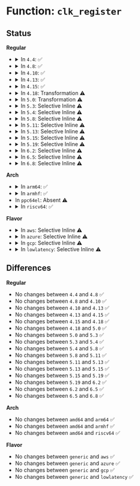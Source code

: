 # Function: <code>clk_register</code>

## Status
<b>Regular</b>
<ul>
<li>
<details>
<summary>In <code>4.4</code>: ✅</summary>

```c
struct clk *clk_register(struct device *dev, struct clk_hw *hw);
```

**Collision:** Unique Global

**Inline:** No

**Transformation:** False

**Instances:**

```
In drivers/clk/clk.c (ffffffff816e8460)
Location: drivers/clk/clk.c:2524
Inline: False
Direct callers:
  - drivers/clk/clk.c:devm_clk_register
  - drivers/clk/clk-divider.c:_register_divider
  - drivers/clk/clk-fixed-factor.c:clk_register_fixed_factor
  - drivers/clk/clk-fixed-rate.c:clk_register_fixed_rate_with_accuracy
  - drivers/clk/clk-gate.c:clk_register_gate
  - drivers/clk/clk-mux.c:clk_register_mux_table
  - drivers/clk/clk-composite.c:clk_register_composite
  - drivers/clk/clk-fractional-divider.c:clk_register_fractional_divider
  - drivers/clk/clk-gpio.c:clk_register_gpio
```
**Symbols:**

```
ffffffff816e8460-ffffffff816e8c00: clk_register (STB_GLOBAL)
```
</details>
</li>
<li>
<details>
<summary>In <code>4.8</code>: ✅</summary>

```c
struct clk *clk_register(struct device *dev, struct clk_hw *hw);
```

**Collision:** Unique Global

**Inline:** No

**Transformation:** False

**Instances:**

```
In drivers/clk/clk.c (ffffffff8174c990)
Location: drivers/clk/clk.c:2532
Inline: False
Direct callers:
  - drivers/clk/clk.c:devm_clk_hw_register
  - drivers/clk/clk.c:devm_clk_register
```
**Symbols:**

```
ffffffff8174c990-ffffffff8174d09e: clk_register (STB_GLOBAL)
```
</details>
</li>
<li>
<details>
<summary>In <code>4.10</code>: ✅</summary>

```c
struct clk *clk_register(struct device *dev, struct clk_hw *hw);
```

**Collision:** Unique Global

**Inline:** No

**Transformation:** False

**Instances:**

```
In drivers/clk/clk.c (ffffffff815351f0)
Location: drivers/clk/clk.c:2535
Inline: False
Direct callers:
  - drivers/clk/clk.c:devm_clk_hw_register
  - drivers/clk/clk.c:devm_clk_register
```
**Symbols:**

```
ffffffff815351f0-ffffffff8153590b: clk_register (STB_GLOBAL)
```
</details>
</li>
<li>
<details>
<summary>In <code>4.13</code>: ✅</summary>

```c
struct clk *clk_register(struct device *dev, struct clk_hw *hw);
```

**Collision:** Unique Global

**Inline:** No

**Transformation:** False

**Instances:**

```
In drivers/clk/clk.c (ffffffff815485f0)
Location: drivers/clk/clk.c:2569
Inline: False
Direct callers:
  - drivers/clk/clk.c:devm_clk_hw_register
  - drivers/clk/clk.c:devm_clk_register
```
**Symbols:**

```
ffffffff815485f0-ffffffff81548cce: clk_register (STB_GLOBAL)
```
</details>
</li>
<li>
<details>
<summary>In <code>4.15</code>: ✅</summary>

```c
struct clk *clk_register(struct device *dev, struct clk_hw *hw);
```

**Collision:** Unique Global

**Inline:** No

**Transformation:** False

**Instances:**

```
In drivers/clk/clk.c (ffffffff815aba70)
Location: drivers/clk/clk.c:2700
Inline: False
Direct callers:
  - drivers/clk/clk.c:devm_clk_hw_register
  - drivers/clk/clk.c:devm_clk_register
```
**Symbols:**

```
ffffffff815aba70-ffffffff815ac22b: clk_register (STB_GLOBAL)
```
</details>
</li>
<li>
<details>
<summary>In <code>4.18</code>: Transformation ⚠️</summary>

```c
struct clk *clk_register(struct device *dev, struct clk_hw *hw);
```

**Collision:** Unique Global

**Inline:** No

**Transformation:** True

**Instances:**

```
In drivers/clk/clk.c (0)
Location: drivers/clk/clk.c:2958
Inline: False
Direct callers:
  - drivers/clk/clk.c:devm_clk_hw_register
  - drivers/clk/clk.c:devm_clk_register
```
**Symbols:**

```
ffffffff815e449d-ffffffff815e459e: clk_register.cold.59 (STB_LOCAL)
ffffffff815e3a50-ffffffff815e4177: clk_register (STB_GLOBAL)
```
</details>
</li>
<li>
<details>
<summary>In <code>5.0</code>: Transformation ⚠️</summary>

```c
struct clk *clk_register(struct device *dev, struct clk_hw *hw);
```

**Collision:** Unique Global

**Inline:** No

**Transformation:** True

**Instances:**

```
In drivers/clk/clk.c (0)
Location: drivers/clk/clk.c:3259
Inline: False
Direct callers:
  - drivers/clk/clk.c:devm_clk_hw_register
  - drivers/clk/clk.c:devm_clk_register
```
**Symbols:**

```
ffffffff815fe88d-ffffffff815fe98e: clk_register.cold.63 (STB_LOCAL)
ffffffff815fde30-ffffffff815fe56c: clk_register (STB_GLOBAL)
```
</details>
</li>
<li>
<details>
<summary>In <code>5.3</code>: Selective Inline ⚠️</summary>

```c
struct clk *clk_register(struct device *dev, struct clk_hw *hw);
```

**Collision:** Unique Global

**Inline:** Selective

**Transformation:** False

**Instances:**

```
In drivers/clk/clk.c (ffffffff8162fd60)
Location: drivers/clk/clk.c:3677
Inline: True
Inline callers:
  - drivers/clk/clk.c:devm_clk_register
```
**Symbols:**

```
ffffffff8162fca0-ffffffff8162fcb5: clk_register (STB_GLOBAL)
```
</details>
</li>
<li>
<details>
<summary>In <code>5.4</code>: Selective Inline ⚠️</summary>

```c
struct clk *clk_register(struct device *dev, struct clk_hw *hw);
```

**Collision:** Unique Global

**Inline:** Selective

**Transformation:** False

**Instances:**

```
In drivers/clk/clk.c (ffffffff81652310)
Location: drivers/clk/clk.c:3756
Inline: True
Inline callers:
  - drivers/clk/clk.c:devm_clk_register
```
**Symbols:**

```
ffffffff81652250-ffffffff81652265: clk_register (STB_GLOBAL)
```
</details>
</li>
<li>
<details>
<summary>In <code>5.8</code>: Selective Inline ⚠️</summary>

```c
struct clk *clk_register(struct device *dev, struct clk_hw *hw);
```

**Collision:** Unique Global

**Inline:** Selective

**Transformation:** False

**Instances:**

```
In drivers/clk/clk.c (ffffffff81701290)
Location: drivers/clk/clk.c:3846
Inline: True
Inline callers:
  - drivers/clk/clk.c:devm_clk_register
```
**Symbols:**

```
ffffffff817011d0-ffffffff817011e5: clk_register (STB_GLOBAL)
```
</details>
</li>
<li>
<details>
<summary>In <code>5.11</code>: Selective Inline ⚠️</summary>

```c
struct clk *clk_register(struct device *dev, struct clk_hw *hw);
```

**Collision:** Unique Global

**Inline:** Selective

**Transformation:** False

**Instances:**

```
In drivers/clk/clk.c (ffffffff8171e7b0)
Location: drivers/clk/clk.c:3915
Inline: True
Inline callers:
  - drivers/clk/clk.c:devm_clk_register
```
**Symbols:**

```
ffffffff8171e6f0-ffffffff8171e705: clk_register (STB_GLOBAL)
```
</details>
</li>
<li>
<details>
<summary>In <code>5.13</code>: Selective Inline ⚠️</summary>

```c
struct clk *clk_register(struct device *dev, struct clk_hw *hw);
```

**Collision:** Unique Global

**Inline:** Selective

**Transformation:** False

**Instances:**

```
In drivers/clk/clk.c (ffffffff816ff7f0)
Location: drivers/clk/clk.c:3924
Inline: True
Inline callers:
  - drivers/clk/clk.c:devm_clk_register
```
**Symbols:**

```
ffffffff816ff740-ffffffff816ff755: clk_register (STB_GLOBAL)
```
</details>
</li>
<li>
<details>
<summary>In <code>5.15</code>: Selective Inline ⚠️</summary>

```c
struct clk *clk_register(struct device *dev, struct clk_hw *hw);
```

**Collision:** Unique Global

**Inline:** Selective

**Transformation:** False

**Instances:**

```
In drivers/clk/clk.c (ffffffff81779f87)
Location: drivers/clk/clk.c:3951
Inline: True
Inline callers:
  - drivers/clk/clk.c:devm_clk_register
Direct callers:
  - drivers/clk/versatile/clk-icst.c:icst_clk_setup
```
**Symbols:**

```
ffffffff81779f20-ffffffff81779f35: clk_register (STB_GLOBAL)
```
</details>
</li>
<li>
<details>
<summary>In <code>5.19</code>: Selective Inline ⚠️</summary>

```c
struct clk *clk_register(struct device *dev, struct clk_hw *hw);
```

**Collision:** Unique Global

**Inline:** Selective

**Transformation:** False

**Instances:**

```
In drivers/clk/clk.c (ffffffff818b03c6)
Location: drivers/clk/clk.c:4024
Inline: True
Inline callers:
  - drivers/clk/clk.c:devm_clk_register
```
**Symbols:**

```
ffffffff818b0360-ffffffff818b037f: clk_register (STB_GLOBAL)
```
</details>
</li>
<li>
<details>
<summary>In <code>6.2</code>: Selective Inline ⚠️</summary>

```c
struct clk *clk_register(struct device *dev, struct clk_hw *hw);
```

**Collision:** Unique Global

**Inline:** Selective

**Transformation:** False

**Instances:**

```
In drivers/clk/clk.c (ffffffff819fc896)
Location: drivers/clk/clk.c:4213
Inline: True
Inline callers:
  - drivers/clk/clk.c:devm_clk_register
```
**Symbols:**

```
ffffffff819fc820-ffffffff819fc83f: clk_register (STB_GLOBAL)
```
</details>
</li>
<li>
<details>
<summary>In <code>6.5</code>: Selective Inline ⚠️</summary>

```c
struct clk *clk_register(struct device *dev, struct clk_hw *hw);
```

**Collision:** Unique Global

**Inline:** Selective

**Transformation:** False

**Instances:**

```
In drivers/clk/clk.c (ffffffff81a45306)
Location: drivers/clk/clk.c:4265
Inline: True
Inline callers:
  - drivers/clk/clk.c:devm_clk_register
```
**Symbols:**

```
ffffffff81a45290-ffffffff81a452af: clk_register (STB_GLOBAL)
```
</details>
</li>
<li>
<details>
<summary>In <code>6.8</code>: Selective Inline ⚠️</summary>

```c
struct clk *clk_register(struct device *dev, struct clk_hw *hw);
```

**Collision:** Unique Global

**Inline:** Selective

**Transformation:** False

**Instances:**

```
In drivers/clk/clk.c (ffffffff81a90df6)
Location: drivers/clk/clk.c:4311
Inline: True
Inline callers:
  - drivers/clk/clk.c:devm_clk_register
```
**Symbols:**

```
ffffffff81a90d80-ffffffff81a90d9f: clk_register (STB_GLOBAL)
```
</details>
</li>
</ul>
<b>Arch</b>
<ul>
<li>
<details>
<summary>In <code>arm64</code>: ✅</summary>

```c
struct clk *clk_register(struct device *dev, struct clk_hw *hw);
```

**Collision:** Unique Global

**Inline:** No

**Transformation:** False

**Instances:**

```
In drivers/clk/clk.c (ffff8000107c2d58)
Location: drivers/clk/clk.c:3756
Inline: False
Direct callers:
  - drivers/clk/clk.c:devm_clk_register
  - drivers/clk/clk-xgene.c:xgene_pllclk_init
  - drivers/clk/hisilicon/clkgate-separated.c:hisi_register_clkgate_sep
  - drivers/clk/hisilicon/clkdivider-hi6220.c:hi6220_register_clkdiv
  - drivers/clk/imx/clk-pllv1.c:imx_clk_pllv1
  - drivers/clk/imx/clk-pllv2.c:imx_clk_pllv2
  - drivers/clk/imx/clk-pll14xx.c:imx_clk_pll14xx
  - drivers/clk/mediatek/clk-pll.c:mtk_clk_register_plls
  - drivers/clk/mediatek/clk-gate.c:mtk_clk_register_gate
  - drivers/clk/mediatek/clk-apmixed.c:mtk_clk_register_ref2usb_tx
  - drivers/clk/mediatek/clk-cpumux.c:mtk_clk_register_cpumuxes
  - drivers/clk/mediatek/clk-mux.c:mtk_clk_register_mux
  - drivers/clk/renesas/r9a06g032-clocks.c:r9a06g032_clocks_probe
  - drivers/clk/renesas/r9a06g032-clocks.c:r9a06g032_clocks_probe
  - drivers/clk/renesas/rcar-gen3-cpg.c:rcar_gen3_cpg_clk_register
  - drivers/clk/renesas/rcar-gen3-cpg.c:rcar_gen3_cpg_clk_register
  - drivers/clk/renesas/rcar-usb2-clock-sel.c:rcar_usb2_clock_sel_probe
  - drivers/clk/renesas/clk-div6.c:cpg_div6_register
  - drivers/clk/rockchip/clk.c:rockchip_clk_register_branches
  - drivers/clk/rockchip/clk-pll.c:rockchip_clk_register_pll
  - drivers/clk/rockchip/clk-pll.c:rockchip_clk_register_pll
  - drivers/clk/rockchip/clk-cpu.c:rockchip_clk_register_cpuclk
  - drivers/clk/rockchip/clk-inverter.c:rockchip_clk_register_inverter
  - drivers/clk/rockchip/clk-mmc-phase.c:rockchip_clk_register_mmc
  - drivers/clk/rockchip/clk-muxgrf.c:rockchip_clk_register_muxgrf
  - drivers/clk/rockchip/clk-ddr.c:rockchip_clk_register_ddrclk
  - drivers/clk/socfpga/clk-pll-s10.c:s10_register_pll
  - drivers/clk/socfpga/clk-periph-s10.c:s10_register_cnt_periph
  - drivers/clk/socfpga/clk-periph-s10.c:s10_register_periph
  - drivers/clk/socfpga/clk-gate-s10.c:s10_register_gate
  - drivers/clk/sunxi/clk-mod0.c:sunxi_mmc_setup
  - drivers/clk/sunxi/clk-sun4i-tcon-ch1.c:tcon_ch1_setup
  - drivers/clk/versatile/clk-sp810.c:clk_sp810_of_setup
  - drivers/clk/versatile/clk-vexpress-osc.c:vexpress_osc_probe
  - drivers/rtc/rtc-sun6i.c:sun6i_rtc_clk_init
```
**Symbols:**

```
ffff8000107c2d58-ffff8000107c2dc4: clk_register (STB_GLOBAL)
```
</details>
</li>
<li>
<details>
<summary>In <code>armhf</code>: ✅</summary>

```c
struct clk *clk_register(struct device *dev, struct clk_hw *hw);
```

**Collision:** Unique Global

**Inline:** No

**Transformation:** False

**Instances:**

```
In drivers/clk/clk.c (c08ed9f4)
Location: drivers/clk/clk.c:3756
Inline: False
Direct callers:
  - drivers/clk/clk.c:devm_clk_register
  - drivers/clk/hisilicon/clkgate-separated.c:hisi_register_clkgate_sep
  - drivers/clk/hisilicon/clkdivider-hi6220.c:hi6220_register_clkdiv
  - drivers/clk/hisilicon/clk-hi3620.c:hi3620_mmc_clk_init
  - drivers/clk/hisilicon/clk-hix5hd2.c:hix5hd2_clk_init
  - drivers/clk/imx/clk-pllv1.c:imx_clk_pllv1
  - drivers/clk/imx/clk-pllv2.c:imx_clk_pllv2
  - drivers/clk/imx/clk-pll14xx.c:imx_clk_pll14xx
  - drivers/clk/mediatek/clk-pll.c:mtk_clk_register_plls
  - drivers/clk/mediatek/clk-gate.c:mtk_clk_register_gate
  - drivers/clk/mediatek/clk-apmixed.c:mtk_clk_register_ref2usb_tx
  - drivers/clk/mediatek/clk-cpumux.c:mtk_clk_register_cpumuxes
  - drivers/clk/mediatek/clk-mux.c:mtk_clk_register_mux
  - drivers/clk/mvebu/clk-cpu.c:of_cpu_clk_setup
  - drivers/clk/mvebu/clk-corediv.c:mvebu_corediv_clk_init
  - drivers/clk/mvebu/dove-divider.c:dove_divider_clk_init
  - drivers/clk/renesas/r9a06g032-clocks.c:r9a06g032_clocks_probe
  - drivers/clk/renesas/r9a06g032-clocks.c:r9a06g032_clocks_probe
  - drivers/clk/renesas/clk-rcar-gen2.c:rcar_gen2_cpg_register_clock
  - drivers/clk/renesas/rcar-gen2-cpg.c:rcar_gen2_cpg_clk_register
  - drivers/clk/renesas/rcar-usb2-clock-sel.c:rcar_usb2_clock_sel_probe
  - drivers/clk/renesas/renesas-cpg-mssr.c:cpg_mssr_register_mod_clk
  - drivers/clk/renesas/clk-mstp.c:cpg_mstp_clocks_init
  - drivers/clk/renesas/clk-div6.c:cpg_div6_register
  - drivers/clk/rockchip/clk.c:rockchip_clk_register_branches
  - drivers/clk/rockchip/clk-pll.c:rockchip_clk_register_pll
  - drivers/clk/rockchip/clk-pll.c:rockchip_clk_register_pll
  - drivers/clk/rockchip/clk-cpu.c:rockchip_clk_register_cpuclk
  - drivers/clk/rockchip/clk-inverter.c:rockchip_clk_register_inverter
  - drivers/clk/rockchip/clk-mmc-phase.c:rockchip_clk_register_mmc
  - drivers/clk/rockchip/clk-muxgrf.c:rockchip_clk_register_muxgrf
  - drivers/clk/rockchip/clk-ddr.c:rockchip_clk_register_ddrclk
  - drivers/clk/tegra/clk-audio-sync.c:tegra_clk_register_sync_source
  - drivers/clk/tegra/clk-dfll.c:tegra_dfll_register
  - drivers/clk/tegra/clk-divider.c:tegra_clk_register_divider
  - drivers/clk/tegra/clk-periph.c:_tegra_clk_register_periph
  - drivers/clk/tegra/clk-periph.c:_tegra_clk_register_periph
  - drivers/clk/tegra/clk-periph-fixed.c:tegra_clk_register_periph_fixed
  - drivers/clk/tegra/clk-periph-gate.c:tegra_clk_register_periph_gate
  - drivers/clk/tegra/clk-pll.c:_tegra_clk_register_pll
  - drivers/clk/tegra/clk-pll-out.c:tegra_clk_register_pll_out
  - drivers/clk/tegra/clk-sdmmc-mux.c:tegra_clk_register_sdmmc_mux_div
  - drivers/clk/tegra/clk-super.c:tegra_clk_register_super_clk
  - drivers/clk/tegra/clk-super.c:tegra_clk_register_super_mux
  - drivers/clk/tegra/clk-emc.c:tegra_clk_register_emc
  - drivers/clk/ti/clk.c:ti_clk_register
  - drivers/clk/ti/fapll.c:ti_fapll_setup
  - drivers/clk/ti/fapll.c:ti_fapll_setup
  - drivers/clk/versatile/clk-icst.c:icst_clk_setup
  - drivers/clk/versatile/clk-sp810.c:clk_sp810_of_setup
  - drivers/clk/versatile/clk-vexpress-osc.c:vexpress_osc_probe
```
**Symbols:**

```
c08ed9f4-c08eda48: clk_register (STB_GLOBAL)
```
</details>
</li>
<li>
In <code>ppc64el</code>: Absent ⚠️
</li>
<li>
<details>
<summary>In <code>riscv64</code>: ✅</summary>

```c
struct clk *clk_register(struct device *dev, struct clk_hw *hw);
```

**Collision:** Unique Global

**Inline:** No

**Transformation:** False

**Instances:**

```
In drivers/clk/clk.c (ffffffe000510770)
Location: drivers/clk/clk.c:3756
Inline: False
Direct callers:
  - drivers/clk/clk.c:devm_clk_register
```
**Symbols:**

```
ffffffe000510770-ffffffe0005107b8: clk_register (STB_GLOBAL)
```
</details>
</li>
</ul>
<b>Flavor</b>
<ul>
<li>
<details>
<summary>In <code>aws</code>: Selective Inline ⚠️</summary>

```c
struct clk *clk_register(struct device *dev, struct clk_hw *hw);
```

**Collision:** Unique Global

**Inline:** Selective

**Transformation:** False

**Instances:**

```
In drivers/clk/clk.c (ffffffff81618370)
Location: drivers/clk/clk.c:3756
Inline: True
Inline callers:
  - drivers/clk/clk.c:devm_clk_register
```
**Symbols:**

```
ffffffff816182b0-ffffffff816182c5: clk_register (STB_GLOBAL)
```
</details>
</li>
<li>
<details>
<summary>In <code>azure</code>: Selective Inline ⚠️</summary>

```c
struct clk *clk_register(struct device *dev, struct clk_hw *hw);
```

**Collision:** Unique Global

**Inline:** Selective

**Transformation:** False

**Instances:**

```
In drivers/clk/clk.c (ffffffff8160c8a0)
Location: drivers/clk/clk.c:3756
Inline: True
Inline callers:
  - drivers/clk/clk.c:devm_clk_register
```
**Symbols:**

```
ffffffff8160c7e0-ffffffff8160c7f5: clk_register (STB_GLOBAL)
```
</details>
</li>
<li>
<details>
<summary>In <code>gcp</code>: Selective Inline ⚠️</summary>

```c
struct clk *clk_register(struct device *dev, struct clk_hw *hw);
```

**Collision:** Unique Global

**Inline:** Selective

**Transformation:** False

**Instances:**

```
In drivers/clk/clk.c (ffffffff81646150)
Location: drivers/clk/clk.c:3756
Inline: True
Inline callers:
  - drivers/clk/clk.c:devm_clk_register
```
**Symbols:**

```
ffffffff81646090-ffffffff816460a5: clk_register (STB_GLOBAL)
```
</details>
</li>
<li>
<details>
<summary>In <code>lowlatency</code>: Selective Inline ⚠️</summary>

```c
struct clk *clk_register(struct device *dev, struct clk_hw *hw);
```

**Collision:** Unique Global

**Inline:** Selective

**Transformation:** False

**Instances:**

```
In drivers/clk/clk.c (ffffffff816606e0)
Location: drivers/clk/clk.c:3756
Inline: True
Inline callers:
  - drivers/clk/clk.c:devm_clk_register
```
**Symbols:**

```
ffffffff81660620-ffffffff81660635: clk_register (STB_GLOBAL)
```
</details>
</li>
</ul>

## Differences
<b>Regular</b>
<ul>
<li>
No changes between <code>4.4</code> and <code>4.8</code> ✅
</li>
<li>
No changes between <code>4.8</code> and <code>4.10</code> ✅
</li>
<li>
No changes between <code>4.10</code> and <code>4.13</code> ✅
</li>
<li>
No changes between <code>4.13</code> and <code>4.15</code> ✅
</li>
<li>
No changes between <code>4.15</code> and <code>4.18</code> ✅
</li>
<li>
No changes between <code>4.18</code> and <code>5.0</code> ✅
</li>
<li>
No changes between <code>5.0</code> and <code>5.3</code> ✅
</li>
<li>
No changes between <code>5.3</code> and <code>5.4</code> ✅
</li>
<li>
No changes between <code>5.4</code> and <code>5.8</code> ✅
</li>
<li>
No changes between <code>5.8</code> and <code>5.11</code> ✅
</li>
<li>
No changes between <code>5.11</code> and <code>5.13</code> ✅
</li>
<li>
No changes between <code>5.13</code> and <code>5.15</code> ✅
</li>
<li>
No changes between <code>5.15</code> and <code>5.19</code> ✅
</li>
<li>
No changes between <code>5.19</code> and <code>6.2</code> ✅
</li>
<li>
No changes between <code>6.2</code> and <code>6.5</code> ✅
</li>
<li>
No changes between <code>6.5</code> and <code>6.8</code> ✅
</li>
</ul>
<b>Arch</b>
<ul>
<li>
No changes between <code>amd64</code> and <code>arm64</code> ✅
</li>
<li>
No changes between <code>amd64</code> and <code>armhf</code> ✅
</li>
<li>
No changes between <code>amd64</code> and <code>riscv64</code> ✅
</li>
</ul>
<b>Flavor</b>
<ul>
<li>
No changes between <code>generic</code> and <code>aws</code> ✅
</li>
<li>
No changes between <code>generic</code> and <code>azure</code> ✅
</li>
<li>
No changes between <code>generic</code> and <code>gcp</code> ✅
</li>
<li>
No changes between <code>generic</code> and <code>lowlatency</code> ✅
</li>
</ul>

